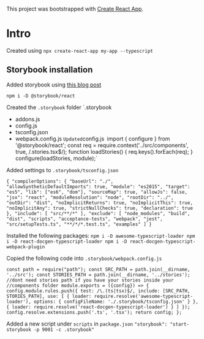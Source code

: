 This project was bootstrapped with [Create React App](https://github.com/facebook/create-react-app).

# Intro

Created using
`
npx create-react-app my-app --typescript
`

## Storybook installation
Added storybook using [this blog post](https://medium.com/@dandobusiness/setting-up-a-react-typescript-storybook-project-5e4e9f540568)

`npm i -D @storybook/react`

Created the `.storybook` folder
`.storybook
 - addons.js
 - config.js
 - tsconfig.json
 - webpack.config.js
`
Updated `config.js`
`import { configure } from '@storybook/react';
const req = require.context('../src/components', true, /.stories.tsx$/);
function loadStories() {
  req.keys().forEach(req);
}
configure(loadStories, module);`

Added settings to `.storybook/tsconfig.json`

`{
  "compilerOptions": {
    "baseUrl": "./",
    "allowSyntheticDefaultImports": true,
    "module": "es2015",
    "target": "es5",
    "lib": ["es6", "dom"],
    "sourceMap": true,
    "allowJs": false,
    "jsx": "react",
    "moduleResolution": "node",
    "rootDir": "../",
    "outDir": "dist",
    "noImplicitReturns": true,
    "noImplicitThis": true,
    "noImplicitAny": true,
    "strictNullChecks": true,
    "declaration": true
  },
  "include": [
    "src/**/*"
  ],
  "exclude": [
    "node_modules",
    "build",
    "dist",
    "scripts",
    "acceptance-tests",
    "webpack",
    "jest",
    "src/setupTests.ts",
    "**/*/*.test.ts",
    "examples"
  ]
}`

Installed the following packages:
`npm i -D awesome-typescript-loader
npm i -D react-docgen-typescript-loader
npm i -D react-docgen-typescript-webpack-plugin`

Copied the following code into `.storybook/webpack.config.js`

`const path = require("path");
const SRC_PATH = path.join(__dirname, '../src');
const STORIES_PATH = path.join(__dirname, '../stories');
//dont need stories path if you have your stories inside your //components folder
module.exports = ({config}) => {
  config.module.rules.push({
    test: /\.(ts|tsx)$/,
    include: [SRC_PATH, STORIES_PATH],
      use: [
        {
          loader: require.resolve('awesome-typescript-loader'),
          options: {
            configFileName: './.storybook/tsconfig.json'
          }
        },
        { loader: require.resolve('react-docgen-typescript-loader') }
      ]
  });
  config.resolve.extensions.push('.ts', '.tsx');
  return config;
};`

Added a new script under `scripts` in `package.json`
`"storybook": "start-storybook -p 9001 -c .storybook"`


  
